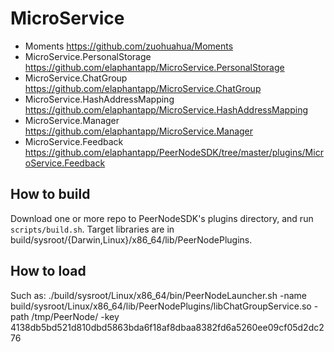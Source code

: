 # MicroService

- Moments https://github.com/zuohuahua/Moments
- MicroService.PersonalStorage https://github.com/elaphantapp/MicroService.PersonalStorage
- MicroService.ChatGroup https://github.com/elaphantapp/MicroService.ChatGroup
- MicroService.HashAddressMapping https://github.com/elaphantapp/MicroService.HashAddressMapping
- MicroService.Manager https://github.com/elaphantapp/MicroService.Manager
- MicroService.Feedback https://github.com/elaphantapp/PeerNodeSDK/tree/master/plugins/MicroService.Feedback

## How to build

Download one or more repo to PeerNodeSDK's plugins directory, and run `scripts/build.sh`.
Target libraries are in build/sysroot/{Darwin,Linux}/x86_64/lib/PeerNodePlugins.

## How to load

Such as: ./build/sysroot/Linux/x86_64/bin/PeerNodeLauncher.sh -name build/sysroot/Linux/x86_64/lib/PeerNodePlugins/libChatGroupService.so -path /tmp/PeerNode/ -key 4138db5bd521d810dbd5863bda6f18af8dbaa8382fd6a5260ee09cf05d2dc276

